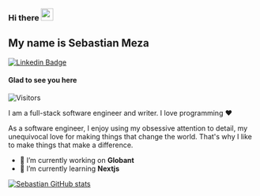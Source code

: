 ### Hi there <img src="https://media.giphy.com/media/hvRJCLFzcasrR4ia7z/giphy.gif" width="25px">
## My name is Sebastian Meza
[![Linkedin Badge](https://img.shields.io/badge/-LinkedIn-0e76a8?style=flat-square&logo=Linkedin&logoColor=white)](https://www.linkedin.com/in/sebastian-meza-688520178)

#### Glad to see you here
![Visitors](https://api.visitorbadge.io/api/visitors?path=https%3A%2F%2Fgithub.com%2Fsebackend&label=Visitors&countColor=%23f0b354)

I am a full-stack software engineer and writer. I love programming ❤

As a software engineer, I enjoy using my obsessive attention to detail, my unequivocal love for making things that change the world. That's why I like to make things that make a difference.


- 🔭 I’m currently working on **Globant**
- 🌱 I’m currently learning **Nextjs**

[![Sebastian GitHub stats](https://github-readme-stats.vercel.app/api?username=sebackend)](https://github.com/sebackend/github-readme-stats)
